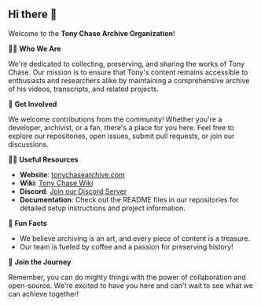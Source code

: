 ## Hi there 👋

Welcome to the **Tony Chase Archive Organization**!

🙋‍♀️ **Who We Are**

We're dedicated to collecting, preserving, and sharing the works of Tony Chase. Our mission is to ensure that Tony's content remains accessible to enthusiasts and researchers alike by maintaining a comprehensive archive of his videos, transcripts, and related projects.

🌈 **Get Involved**

We welcome contributions from the community! Whether you're a developer, archivist, or a fan, there's a place for you here. Feel free to explore our repositories, open issues, submit pull requests, or join our discussions.

👩‍💻 **Useful Resources**

- **Website**: [tonychasearchive.com](http://tonychasearchive.com)
- **Wiki**: [Tony Chase Wiki](http://wiki.tonychasearchive.com/index.php/Main_Page)
- **Discord**: [Join our Discord Server](https://discord.gg/beW5rY5Qrj)
- **Documentation**: Check out the README files in our repositories for detailed setup instructions and project information.

🍿 **Fun Facts**

- We believe archiving is an art, and every piece of content is a treasure.
- Our team is fueled by coffee and a passion for preserving history!

🧙 **Join the Journey**

Remember, you can do mighty things with the power of collaboration and open-source. We're excited to have you here and can't wait to see what we can achieve together!
